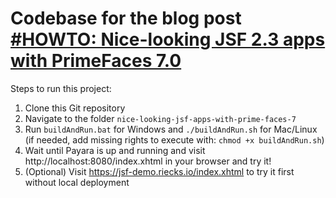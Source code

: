 # Codebase for the blog post [#HOWTO: Nice-looking JSF 2.3 apps with PrimeFaces 7.0](https://rieckpil.de/howto-create-nice-looking-jsf-2-3-applications-with-primefaces-7-0)

Steps to run this project:

1. Clone this Git repository
2. Navigate to the folder `nice-looking-jsf-apps-with-prime-faces-7`
3. Run `buildAndRun.bat` for Windows and `./buildAndRun.sh` for Mac/Linux (if needed, add missing rights to execute with: `chmod +x buildAndRun.sh`)
4. Wait until Payara is up and running and visit http://localhost:8080/index.xhtml in your browser and try it!
5. (Optional) Visit https://jsf-demo.riecks.io/index.xhtml to try it first without local deployment